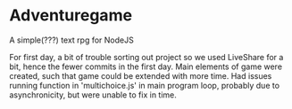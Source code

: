 # Adventuregame
A simple(???) text rpg for NodeJS

For first day, a bit of trouble sorting out project so we used LiveShare for a bit, hence the fewer commits in the first day.
Main elements of game were created, such that game could be extended with more time. Had issues running function in 'multichoice.js' in main program loop, probably due to asynchronicity, but were unable to fix in time.
